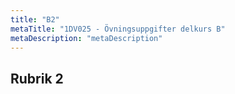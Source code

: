 ```yaml
---
title: "B2"
metaTitle: "1DV025 - Övningsuppgifter delkurs B"
metaDescription: "metaDescription"
---
```


## Rubrik 2

